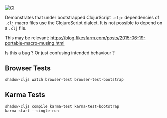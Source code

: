 #  
[![CI](https://github.com/day8/shadow-cljs-bootstrap-require-macros/workflows/ci/badge.svg)](https://github.com/day8/shadow-cljs-bootstrap-require-macros/actions?workflow=ci)

Demonstrates that under bootstrapped ClojurScript `.cljc` dependencies of `.clj` macro
files use the ClojureScript dialect. It is not possible to depend on a `.clj` file.

This may be relevant:
https://blog.fikesfarm.com/posts/2015-06-19-portable-macro-musing.html

Is this a bug ? Or just confusing intended behaviour ?

## Browser Tests

```
shadow-cljs watch browser-test browser-test-bootstrap
```

## Karma Tests

```
shadow-cljs compile karma-test karma-test-bootstrap
karma start --single-run
```
